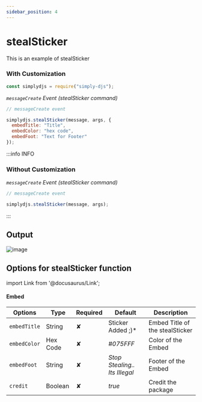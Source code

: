 ```yaml
---
sidebar_position: 4
---
```


# stealSticker

This is an example of stealSticker

### With Customization

```js
const simplydjs = require("simply-djs");
```

_`messageCreate` Event (stealSticker command)_

```js
// messageCreate event

simplydjs.stealSticker(message, args, {
  embedTitle: "Title",
  embedColor: "hex code",
  embedFoot: "Text for Footer"
});
```

:::info INFO

### Without Customization

_`messageCreate` Event (stealSticker command)_

```js
// messageCreate event

simplydjs.stealSticker(message, args);
```

:::

## Output

![image](https://user-images.githubusercontent.com/71836991/131488704-e44d6470-f524-4e74-9e56-62e2342fb1b1.png)

## Options for stealSticker function

import Link from '@docusaurus/Link';

#### Embed

<div style={{textAlign: 'center'}}>

| Options      | Type                                                                                                               | Required | Default                       | Description                     |
| ------------ | ------------------------------------------------------------------------------------------------------------------ | -------- | ----------------------------- | ------------------------------- |
| `embedTitle` | <Link to="https://developer.mozilla.org/en-US/docs/Web/JavaScript/Reference/Global_Objects/String">String</Link>   | ✘        | Sticker Added ;)\*            | Embed Title of the stealSticker |
| `embedColor` | <Link to="https://developer.mozilla.org/en-US/docs/Web/JavaScript/Reference/Global_Objects/String">Hex Code</Link> | ✘        | _#075FFF_                     | Color of the Embed              |
| `embedFoot`  | <Link to="https://developer.mozilla.org/en-US/docs/Web/JavaScript/Reference/Global_Objects/String">String</Link>   | ✘        | _Stop Stealing.. Its Illegal_ | Footer of the Embed             |
| `credit`     | <Link to="https://developer.mozilla.org/en-US/docs/Web/JavaScript/Reference/Global_Objects/Boolean">Boolean</Link> | ✘        | _true_                        | Credit the package              |

</div>
